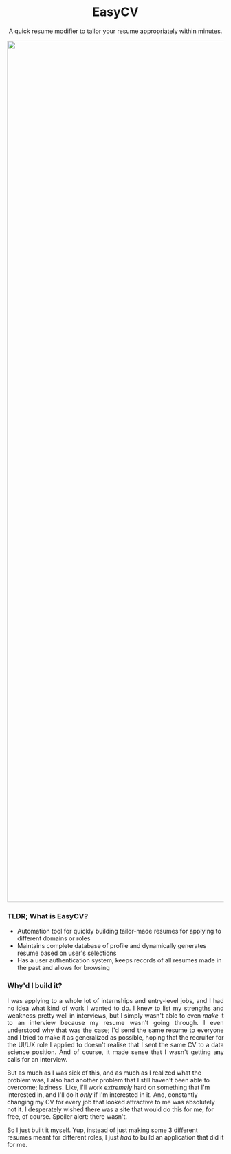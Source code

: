 <h1 align="center"> EasyCV </h1>

<p align="center"> A quick resume modifier to tailor your resume appropriately within minutes. </p>

<img src="https://25.media.tumblr.com/tumblr_lycevj5uii1r621gdo1_500.gif" width="2000">

<h3> TLDR; What is <b>EasyCV</b>?</h3>
<ul>
  <li>Automation tool for quickly building tailor-made resumes for applying to different domains or roles</li>
  <li>Maintains complete database of profile and dynamically generates resume based on user's selections</li>
  <li>Has a user authentication system, keeps records of all resumes made in the past and allows for browsing</li>
</ul>

<h3> Why'd I build it? </h3>
<p align="justify"> 
  I was applying to a whole lot of internships and entry-level jobs, and I had no idea what kind of work I wanted to do. I knew to list my strengths and weakness pretty well in interviews, but I simply wasn't able to even <em>make</em> it to an interview because my resume wasn't going through. I even understood why that was the case; I'd send the same resume to everyone and I tried to make it as generalized as possible, hoping that the recruiter for the UI/UX role I applied to doesn't realise that I sent the same CV to a data science position. And of course, it made sense that I wasn't getting any calls for an interview.
  
  But as much as I was sick of this, and as much as I realized what the problem was, I also had another problem that I still haven't been able to overcome; laziness. Like, I'll work <em>extremely</em> hard on something that I'm interested in, and I'll do it <em>only</em> if I'm interested in it. And, constantly changing my CV for every job that looked attractive to me was absolutely not it. I desperately wished there was a site that would do this for me, for free, of course. Spoiler alert: there wasn't.
  
  So I just built it myself. Yup, instead of just making some 3 different resumes meant for different roles, I just <em>had</em> to build an application that did it for me.
</p>
